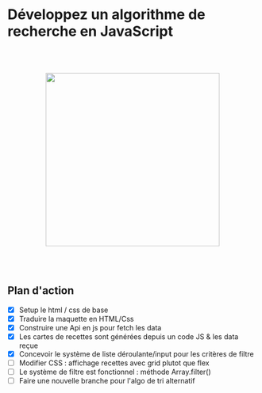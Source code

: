 # Développez un algorithme de recherche en JavaScript

<br /><br />

<p align="center">
  <img width="350" src="https://user.oc-static.com/upload/2020/08/14/15973932905401_logo%20%281%29.png">
</p>
<br /><br />

## Plan d'action

-   [x] Setup le html / css de base
-   [x] Traduire la maquette en HTML/Css
-   [x] Construire une Api en js pour fetch les data
-   [x] Les cartes de recettes sont générées depuis un code JS & les data reçue
-   [x] Concevoir le système de liste déroulante/input pour les critères de filtre
-   [ ] Modifier CSS : affichage recettes avec grid plutot que flex
-   [ ] Le système de filtre est fonctionnel : méthode Array.filter()
-   [ ] Faire une nouvelle branche pour l'algo de tri alternatif
